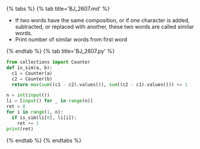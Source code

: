 {% tabs %}
{% tab title='BJ_2607.md' %}

* If two words have the same composition, or if one character is added, subtracted, or replaced with another, these two words are called similar words.
* Print number of similar words from first word

{% endtab %}
{% tab title='BJ_2607.py' %}

```py
from collections import Counter
def is_sim(a, b):
  c1 = Counter(a)
  c2 = Counter(b)
  return max(sum((c1 - c2).values()), sum((c2 - c1).values())) <= 1

n = int(input())
li = [input() for _ in range(n)]
ret = 0
for i in range(1, n):
  if is_sim(li[0], li[i]):
    ret += 1
print(ret)
```

{% endtab %}
{% endtabs %}
